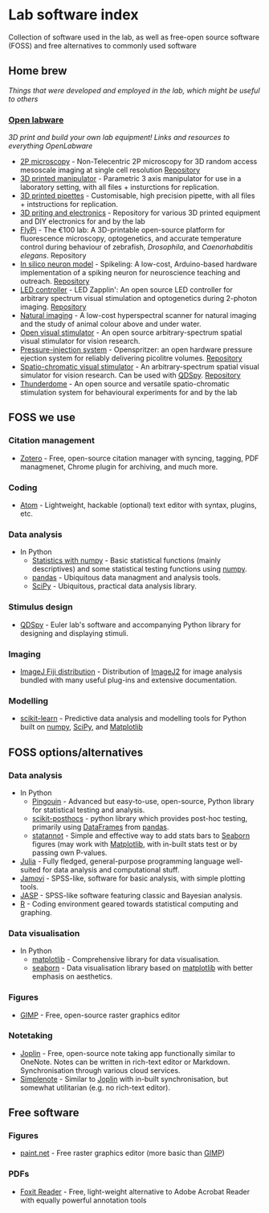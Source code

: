 # **Lab software index**
Collection of software used in the lab, as well as free-open source software (FOSS) and free alternatives to commonly used software

## Home brew

*Things that were developed and employed in the lab, which might be useful to others*
### [Open labware](https://badenlab.org/open-labware-net/)

*3D print and build your own lab equipment! Links and resources to everything OpenLabware*

- [2P microscopy](https://www.researchsquare.com/article/rs-121292/v1) \- Non-Telecentric 2P microscopy for 3D random access mesoscale imaging at single cell resolution [Repository](https://github.com/BadenLab/nTCscope)
- [3D printed manipulator](https://www.thingiverse.com/thing:239105) \- Parametric 3 axis manipulator for use in a laboratory setting, with all files + insturctions for replication.
- [3D printed pipettes](https://www.thingiverse.com/thing:255519) \- Customisable, high precision pipette, with all files + intstructions for replication.
- [3D priting and electronics](https://github.com/BadenLab/3Dprinting_and_electronics) \- Repository for various 3D printed equipment and DIY electronics for and by the lab
- [FlyPi](https://journals.plos.org/plosbiology/article?id=10.1371/journal.pbio.2002702) \- The €100 lab: A 3D-printable open-source platform for fluorescence microscopy, optogenetics, and accurate temperature control during behaviour of zebrafish, *Drosophila*, and *Caenorhabditis elegans*. Repository
- [In silico neuron model](https://journals.plos.org/plosbiology/article?id=10.1371/journal.pbio.2006760) \- Spikeling: A low-cost, Arduino-based hardware implementation of a spiking neuron for neuroscience teaching and outreach. [Repository](https://github.com/BadenLab/Spikeling)
- [LED controller](https://www.sciencedirect.com/science/article/pii/S2468067220300365) \- LED Zapplin': An open source LED controller for arbitrary spectrum visual stimulation and optogenetics during 2-photon imaging. [Repository](https://github.com/BadenLab/LED-Zappelin)
- [Natural imaging](https://www.nature.com/articles/s41598-019-47220-6) \- A low-cost hyperspectral scanner for natural imaging and the study of animal colour above and under water.
- [Open visual stimulator](https://github.com/BadenLab/Open-Visual-Stimulator) \- An open source arbitrary-spectrum spatial visual stimulator for vision research.
- [Pressure-injection system](https://www.nature.com/articles/s41598-017-02301-2) \- Openspritzer: an open hardware pressure ejection system for reliably delivering picolitre volumes. [Repository](https://github.com/BadenLab/Openspritzer)
- [Spatio-chromatic visual stimulator](https://elifesciences.org/articles/48779) \- An arbitrary-spectrum spatial visual simulator for vision research. Can be used with [QDSpy](https://github.com/eulerlab/QDSpy). [Repository](https://github.com/BadenLab/HyperspectralStimulator)
- [Thunderdome](https://github.com/BadenLab/Thunderdome) \- An open source and versatile spatio-chromatic stimulation system for behavioural experiments for and by the lab

## FOSS we use

### Citation management

- [Zotero](https://www.zotero.org) \- Free, open-source citation manager with syncing, tagging, PDF managmenet, Chrome plugin for archiving, and much more.

### Coding

- [Atom](https://atom.io/) \- Lightweight, hackable (optional) text editor with syntax, plugins, etc.

### Data analysis

- In Python
	- [Statistics with numpy](https://numpy.org/doc/stable/reference/routines.statistics.html) \- Basic statistical functions (mainly descriptives) and some statistical testing functions using [numpy](https://numpy.org/doc/stable/index.html). 
	- [pandas](https://pandas.pydata.org/docs/index.html "https://pandas.pydata.org/docs/index.html#") \- Ubiquitous data managment and analysis tools.
	- [SciPy](https://www.scipy.org/) \- Ubiquitous, practical data analysis library.

### Stimulus design

- [QDSpy](https://github.com/eulerlab/QDSpy) \- Euler lab's software and accompanying Python library for designing and displaying stimuli.

### Imaging

- [ImageJ Fiji distribution](https://imagej.net/software/fiji/) - Distribution of [ImageJ2](https://imagej.net/software/imagej2/) for image analysis bundled with many useful plug-ins and extensive documentation.

### Modelling
- [scikit-learn](https://scikit-learn.org/stable/#) - Predictive data analysis and modelling tools for Python built on [numpy](https://numpy.org/doc/stable/index.html), [SciPy](https://www.scipy.org/), and [Matplotlib](https://matplotlib.org/)

## FOSS options/alternatives


### Data analysis

- In Python
    - [Pingouin](https://pingouin-stats.org/index.html) \- Advanced but easy-to-use, open-source, Python library for statistical testing and analysis.
    - [scikit-posthocs](https://scikit-posthocs.readthedocs.io/en/latest/) \- python library which provides post-hoc testing, primarily using [DataFrames](https://pandas.pydata.org/docs/reference/api/pandas.DataFrame.html) from [pandas](https://pandas.pydata.org/docs/index.html).
    - [statannot](https://github.com/webermarcolivier/statannot) \- Simple and effective way to add stats bars to [Seaborn](https://seaborn.pydata.org/index.html) figures (may work with [Matplotlib](https://matplotlib.org/), with in-built stats test or by passing own P-values.
- [Julia](https://julialang.org/) \- Fully fledged, general-purpose programming language well-suited for data analysis and computational stuff.
- [Jamovi](https://www.jamovi.org/) - SPSS-like, software for basic analysis, with simple plotting tools.
- [JASP](https://jasp-stats.org/) - SPSS-like software featuring classic and Bayesian analysis.
- [R](https://www.r-project.org/) - Coding environment geared towards statistical computing and graphing.


### Data visualisation

- In Python
	- [matplotlib](https://matplotlib.org/) - Comprehensive library for data visualisation.
	- [seaborn](https://seaborn.pydata.org/) - Data visualisation library based on [matplotlib](https://matplotlib.org/) with better emphasis on aesthetics.


### Figures

- [GIMP](https://www.gimp.org/) \- Free, open-source raster graphics editor

### Notetaking

- [Joplin](https://joplinapp.org/) \- Free, open-source note taking app functionally similar to OneNote. Notes can be written in rich-text editor or Markdown. Synchronisation through various cloud services.
- [Simplenote](https://simplenote.com/) \- Similar to [Joplin](https://joplinapp.org/) with in-built synchronisation, but somewhat utilitarian (e.g. no rich-text editor). 

## Free software 

### Figures

- [paint.net](https://www.getpaint.net/) \- Free raster graphics editor (more basic than [GIMP](https://www.gimp.org/))

### PDFs

- [Foxit Reader](https://www.foxit.com/pdf-reader/) \- Free, light-weight alternative to Adobe Acrobat Reader with equally powerful annotation tools

